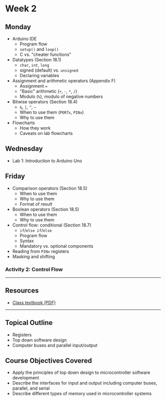 # Week 2

## Monday
- Arduino IDE
  - Program flow
  - `setup()` and `loop()`
  - C vs. "cheater functions"
- Datatypes (Section 18.1)
  - `char`, `int`, `long`
  - signed (default) vs. `unsigned`
  - Declaring variables
- Assignment and arithmetic operators (Appendix F)
  - Assignment `=`
  - "Basic" arithmetic (`+`, `-`, `*`, `/`)
  - Modulo (`%`), modulo of negative numbers
- Bitwise operators (Section 18.4)
  - `&`, `|`, `^`, `~`
  - When to use them (`PORTx`, `PINx`)
  - Why to use them
- Flowcharts
  - How they work
  - Caveats on lab flowcharts

## Wednesday
- Lab 1: Introduction to Arduino Uno

## Friday
- Comparison operators (Section 18.5)
  - When to use them
  - Why to use them
  - Format of result
- Boolean operators (Section 18.5)
  - When to use them
  - Why to use them
- Control flow: conditional (Section 18.7)
  - `if`/`else if`/`else`
  - Program flow
  - Syntax
  - Mandatory vs. optional components
- Reading from `PINx` registers
- Masking and shifting

### Activity 2: Control Flow

---

## Resources
- [Class textbook (PDF)](https://doctor-pasquale.com/wp-content/uploads/2021/02/The-Yellow-Book.pdf)

---

## Topical Outline
- Registers
- Top down software design
- Computer buses and parallel input/output

## Course Objectives Covered
- Apply the principles of top down design to microcontroller software development
- Describe the interfaces for input and output including computer buses, parallel, and serial
- Describe different types of memory used in microcontroller systems
